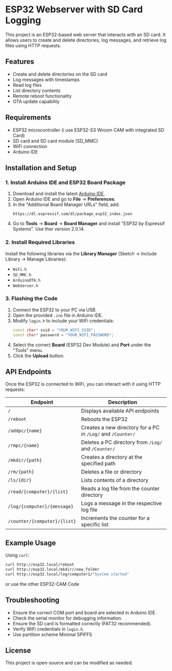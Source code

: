 # ESP32 Webserver with SD Card Logging

This project is an ESP32-based web server that interacts with an SD card. It allows users to create and delete directories, log messages, and retrieve log files using HTTP requests.

## Features

- Create and delete directories on the SD card
- Log messages with timestamps
- Read log files
- List directory contents
- Remote reboot functionality
- OTA update capability

## Requirements

- ESP32 microcontroller (i use ESP32-S3 Wroom CAM with integrated SD Card) 
- SD card and SD card module (SD\_MMC)
- WiFi connection
- Arduino IDE

## Installation and Setup

### 1. Install Arduino IDE and ESP32 Board Package

1. Download and install the latest [Arduino IDE](https://www.arduino.cc/en/software).
2. Open Arduino IDE and go to **File** → **Preferences**.
3. In the "Additional Board Manager URLs" field, add:
   ```
   https://dl.espressif.com/dl/package_esp32_index.json
   ```
4. Go to **Tools** → **Board** → **Board Manager** and install "ESP32 by Espressif Systems". Use ther version 2.0.14.

### 2. Install Required Libraries

Install the following libraries via the **Library Manager** (Sketch → Include Library → Manage Libraries):

- `WiFi.h`
- `SD_MMC.h`
- `ArduinoOTA.h`
- `WebServer.h`

### 3. Flashing the Code

1. Connect the ESP32 to your PC via USB.
2. Open the provided `.ino` file in Arduino IDE.
3. Modify `login.h` to include your WiFi credentials:
   ```cpp
   const char* ssid = "YOUR_WIFI_SSID";
   const char* password = "YOUR_WIFI_PASSWORD";
   ```
4. Select the correct **Board** (ESP32 Dev Module) and **Port** under the "Tools" menu.
5. Click the **Upload** button.

## API Endpoints

Once the ESP32 is connected to WiFi, you can interact with it using HTTP requests:

| Endpoint                     | Description                                                 |
| ---------------------------- | ----------------------------------------------------------- |
| `/`                          | Displays available API endpoints                            |
| `/reboot`                    | Reboots the ESP32                                           |
| `/addpc/{name}`              | Creates a new directory for a PC in `/Log/` and `/Counter/` |
| `/rmpc/{name}`               | Deletes a PC directory from `/Log/` and `/Counter/`         |
| `/mkdir/{path}`              | Creates a directory at the specified path                   |
| `/rm/{path}`                 | Deletes a file or directory                                 |
| `/ls/{dir}`                  | Lists contents of a directory                               |
| `/read/{computer}/{list}`    | Reads a log file from the counter directory                 |
| `/log/{computer}/{message}`  | Logs a message in the respective log file                   |
| `/counter/{computer}/{list}` | Increments the counter for a specific list                  |

## Example Usage

Using `curl`:

```sh
curl http://esp32.local/reboot
curl http://esp32.local/mkdir//new_folder
curl http://esp32.local/log/computer1/"System started"
```

or use the other ESP32-CAM Code

## Troubleshooting

- Ensure the correct COM port and board are selected in Arduino IDE.
- Check the serial monitor for debugging information.
- Ensure the SD card is formatted correctly (FAT32 recommended).
- Verify WiFi credentials in `login.h`.
- Use partition scheme Minimal SPIFFS

## License

This project is open-source and can be modified as needed.

